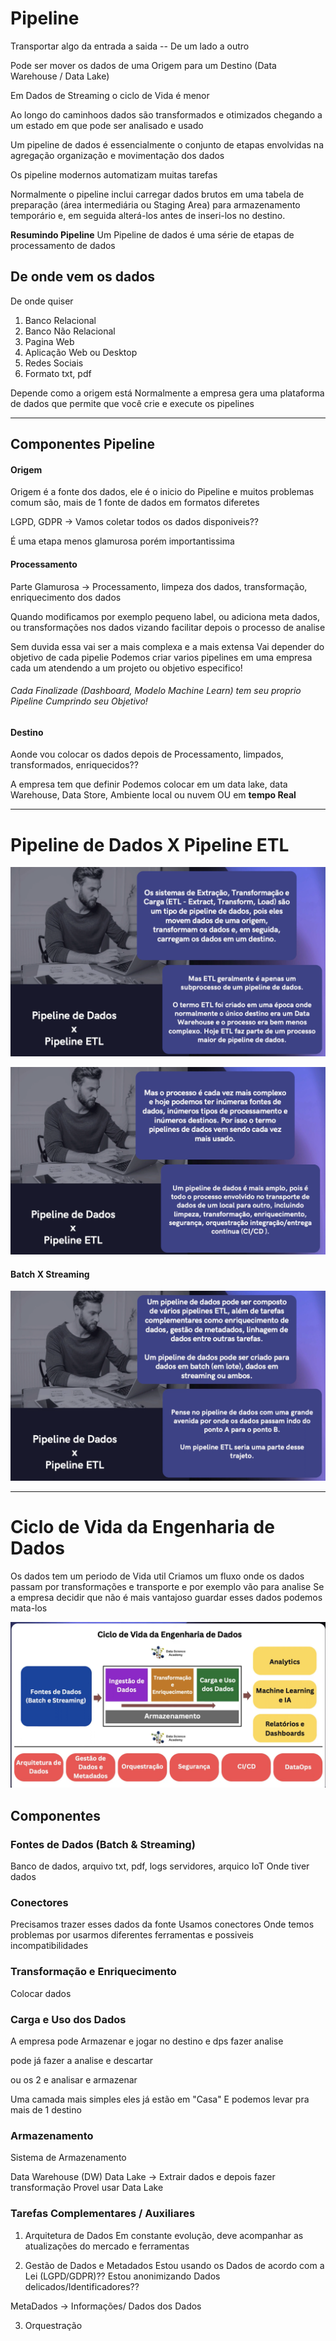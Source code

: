 

# Pipeline

Transportar algo da entrada a saida  -- De um lado a outro

Pode ser mover os dados de uma Origem para um Destino (Data Warehouse / Data Lake)

Em Dados de Streaming o ciclo de Vida é menor

Ao longo do caminhoos dados são transformados e otimizados chegando a um estado em que pode ser analisado e usado

Um pipeline de dados é essencialmente o conjunto de etapas envolvidas na agregação organização e movimentação dos dados

Os pipeline modernos automatizam muitas tarefas

Normalmente o pipeline inclui carregar dados brutos em uma tabela de preparação (área intermediária ou Staging Area)
para armazenamento temporário e, em seguida alterá-los antes de inseri-los no destino.

**Resumindo Pipeline**
Um Pipeline de dados é uma série de etapas de processamento de dados


## De onde vem os dados

De onde quiser
1. Banco Relacional
2. Banco Não Relacional 
3. Pagina Web
4. Aplicação Web ou Desktop
5. Redes Sociais
6. Formato txt, pdf

Depende como a origem está
Normalmente a empresa gera uma plataforma de dados que permite que você crie e execute os pipelines

---

## Componentes Pipeline

#### Origem 

Origem é a fonte dos dados, ele é o inicio do Pipeline e muitos problemas comum são, mais de 1 fonte de dados em formatos diferetes

LGPD, GDPR -> Vamos coletar todos os dados disponiveis??

É uma etapa menos glamurosa porém importantissima

#### Processamento 

Parte Glamurosa -> Processamento, limpeza dos dados, transformação, enriquecimento dos dados 

Quando modificamos por exemplo pequeno label, ou adiciona meta dados, ou transformações nos dados vizando facilitar depois o processo de analise

Sem duvida essa vai ser a mais complexa e a mais extensa 
Vai depender do objetivo de cada pipelie
Podemos criar varios pipelines em uma empresa cada um atendendo a um projeto ou objetivo especifico!

###### Cada Finalizade (Dashboard, Modelo Machine Learn) tem seu proprio Pipeline Cumprindo seu Objetivo!

#### Destino

Aonde vou colocar os dados depois de Processamento, limpados, transformados, enriquecidos??

A empresa tem que definir
Podemos colocar em um data lake, data Warehouse, Data Store, Ambiente local ou nuvem OU em **tempo Real**

---

# Pipeline de Dados X Pipeline ETL

![PipelineETL](./IMGs/ETL-Pipeline.png)

![PipelineDados](./IMGs/DadosPipeline.png)

#### Batch X Streaming

![Finish](./IMGs/Finish--ETLXDados.png)


---


# Ciclo de Vida da Engenharia de Dados

Os dados tem um periodo de Vida util
Criamos um fluxo onde os dados passam por transformações e transporte e por exemplo vão para analise
Se a empresa decidir que não é mais vantajoso guardar esses dados podemos mata-los

![CicloVida](./IMGs/CicloVida.png)


## Componentes

### Fontes de Dados (Batch & Streaming)

Banco de dados, arquivo txt, pdf, logs servidores, arquico IoT
Onde tiver dados

### Conectores

Precisamos trazer esses dados da fonte
Usamos conectores 
Onde temos problemas por usarmos diferentes ferramentas e possiveis incompatibilidades


### Transformação e Enriquecimento

Colocar dados 

### Carga e Uso dos Dados

A empresa pode Armazenar e jogar no destino e dps fazer analise

pode já fazer a analise e descartar

ou os 2 e analisar e armazenar

Uma camada mais simples eles já estão em "Casa"
E podemos levar pra mais de 1 destino


### Armazenamento

Sistema de Armazenamento

Data Warehouse (DW)
Data Lake -> Extrair dados e depois fazer transformação Provel usar Data Lake


### Tarefas Complementares / Auxiliares

1. Arquitetura de Dados 
Em constante evolução, deve acompanhar as atualizações do mercado e ferramentas

2. Gestão de Dados e Metadados
Estou usando os Dados de acordo com a Lei (LGPD/GDPR)??
Estou anonimizando Dados delicados/Identificadores??

MetaDados -> Informações/ Dados dos Dados


3. Orquestração













